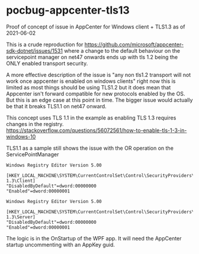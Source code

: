 # pocbug-appcenter-tls13
Proof of concept of issue in AppCenter for Windows client + TLS1.3 as of 2021-06-02

This is a crude reproduction for https://github.com/microsoft/appcenter-sdk-dotnet/issues/1531 where a change to the default behaviour on the
servicepoint manager on net47 onwards ends up with tls 1.2 being the ONLY enabled transport security.

A more effective description of the issue is "any non tls1.2 transport will not work once appcenter is enabled on windows clients" right now this is limited as most things should be using TLS1.2 but it does mean that Appcenter isn't forward compatible for new protocols enabled by the OS. But this is an edge case at this point in time. The bigger issue would actually be that it breaks TLS1.1 on net47 onward.

This concept uses TLS 1.1 in the example as enabling TLS 1.3 requires changes in the registry. https://stackoverflow.com/questions/56072561/how-to-enable-tls-1-3-in-windows-10

TLS1.1 as a sample still shows the issue with the OR operation on the ServicePointManager
```
Windows Registry Editor Version 5.00

[HKEY_LOCAL_MACHINE\SYSTEM\CurrentControlSet\Control\SecurityProviders\SCHANNEL\Protocols\TLS 1.3\Client]
"DisabledByDefault"=dword:00000000 
"Enabled"=dword:00000001
```

```
Windows Registry Editor Version 5.00

[HKEY_LOCAL_MACHINE\SYSTEM\CurrentControlSet\Control\SecurityProviders\SCHANNEL\Protocols\TLS 1.3\Server]
"DisabledByDefault"=dword:00000000 
"Enabled"=dword:00000001
```

The logic is in the OnStartup of the WPF app. It will need the AppCenter startup uncommenting with an AppKey guid.

